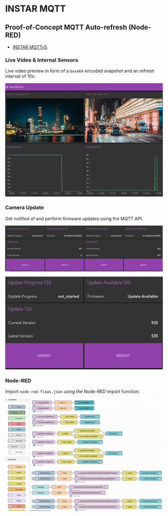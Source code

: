 # INSTAR MQTT

## Proof-of-Concept MQTT Auto-refresh (Node-RED)

* [INSTAR MQTTv5](https://wiki.instar.com/en/Advanced_User/INSTAR_MQTT_Broker/MQTTv5_API/).

### Live Video & Internal Sensors

Live video preview in form of a `base64` encoded snapshot and an refresh interval of 10s:


![Auto-Refreshing MQTT Topics in Node-RED](https://github.com/mpolinowski/instar-mqtt-node-red-refresh-topics/blob/master/assets/WQHD_MQTTv5_Autorefresh_Node-RED_02.png)



### Camera Update

Get notified of and perform firmware updates using the MQTT API:

![Auto-Refreshing MQTT Topics in Node-RED](https://github.com/mpolinowski/instar-mqtt-node-red-refresh-topics/blob/master/assets/WQHD_MQTTv5_Autorefresh_Node-RED_03.png)


![Auto-Refreshing MQTT Topics in Node-RED](https://github.com/mpolinowski/instar-mqtt-node-red-refresh-topics/blob/master/assets/WQHD_MQTTv5_Autorefresh_Node-RED_03.gif)





### Node-RED

Import `node-red-flows.json` using the Node-RED import function:

![Auto-Refreshing MQTT Topics in Node-RED](https://github.com/mpolinowski/instar-mqtt-node-red-refresh-topics/blob/master/assets/WQHD_MQTTv5_Autorefresh_Node-RED_01.png)
